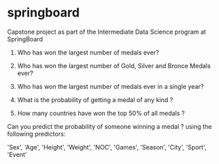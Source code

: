 # springboard
Capstone project as part of the Intermediate Data Science program at SpringBoard









1. Who has won the largest number of medals ever? 

2. Who has won the largest number of Gold, Silver and Bronce Medals ever? 

3. Who has won the largest number of medals ever in a single year? 

4. What is the probability of getting a medal of any kind ? 

5. How many countries have won the top 50% of all medals ? 


 
Can you predict the probability of someone winning a medal ? using the following predictors: 

'Sex', 'Age', 'Height', 'Weight', 'NOC', 'Games', 'Season', 'City', 'Sport', 'Event' 
